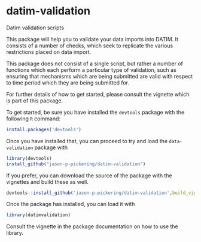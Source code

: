 # datim-validation
Datim validation scripts

This package will help you to validate your data imports into DATIM. It consists of a number of checks, which seek to replicate the various restrictions placed on data import. 

This package does not consist of a single script, but rather a number of functions which each perform a particular type of validation, such as ensuring that mechanisms which are being submitted are valid with respect to time period which they are being submitted for. 

For further details of how to get started, please consult the vignette which is part of this package. 

To get started, be sure you have installed the `devtools` package with the following `R` command:  
```R
install.packages('devtools')
```

Once you have installed that, you can proceed to try and load the `data-validation` package with

```R
library(devtools)
install_github("jason-p-pickering/datim-validation")
```

If you prefer, you can download the source of the package with the vignettes and build these as well. 
```R
devtools::install_github('jason-p-pickering/datim-validation',build_vignettes = TRUE)
```


Once the package has installed, you can load it with 

```R
library(datimvalidation)
```

Consult the vignette in the package documentation on how to use the library.
